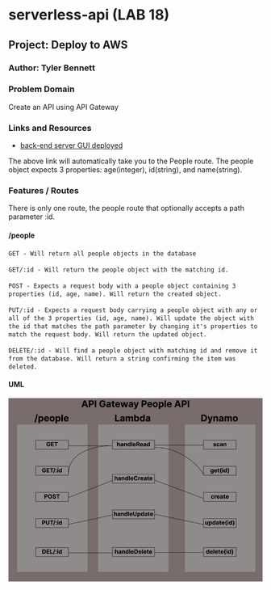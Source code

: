 # serverless-api (LAB 18)

## Project: Deploy to AWS

### Author: Tyler Bennett

### Problem Domain  

Create an API using API Gateway

### Links and Resources

- [back-end server GUI deployed](https://fxyxdqmig0.execute-api.us-east-1.amazonaws.com/Lab18/people)

The above link will automatically take you to the People route. The people object expects 3 properties: age(integer), id(string), and name(string).

### Features / Routes

There is only one route, the people route that optionally accepts a path parameter :id.

#### /people

    GET - Will return all people objects in the database

    GET/:id - Will return the people object with the matching id.

    POST - Expects a request body with a people object containing 3 properties (id, age, name). Will return the created object. 

    PUT/:id - Expects a request body carrying a people object with any or all of the 3 properties (id, age, name). Will update the object with the id that matches the path parameter by changing it's properties to match the request body. Will return the updated object.

    DELETE/:id - Will find a people object with matching id and remove it from the database. Will return a string confirming the item was deleted.

#### UML

![Lab-18 UML](assets/lab-18-uml.png)

